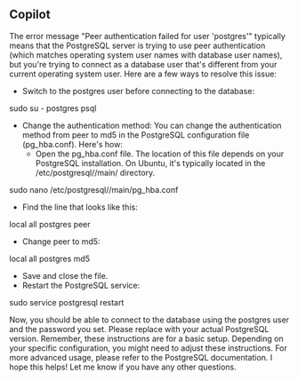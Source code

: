 ## Copilot
The error message "Peer authentication failed for user 'postgres'" typically means that the PostgreSQL server is trying to use peer authentication (which matches operating system user names with database user names), but you're trying to connect as a database user that's different from your current operating system user.
Here are a few ways to resolve this issue:
- Switch to the postgres user before connecting to the database:

sudo su - postgres
psql

- Change the authentication method: You can change the authentication method from peer to md5 in the PostgreSQL configuration file (pg_hba.conf). Here's how:
    - Open the pg_hba.conf file. The location of this file depends on your PostgreSQL installation. On Ubuntu, it's typically located in the /etc/postgresql/<version>/main/ directory.

sudo nano /etc/postgresql/<version>/main/pg_hba.conf

- Find the line that looks like this:

local   all             postgres                                peer

- Change peer to md5:

local   all             postgres                                md5

- Save and close the file.
- Restart the PostgreSQL service:

sudo service postgresql restart

Now, you should be able to connect to the database using the postgres user and the password you set.
Please replace <version> with your actual PostgreSQL version.
Remember, these instructions are for a basic setup. Depending on your specific configuration, you might need to adjust these instructions. For more advanced usage, please refer to the PostgreSQL documentation.
I hope this helps! Let me know if you have any other questions.